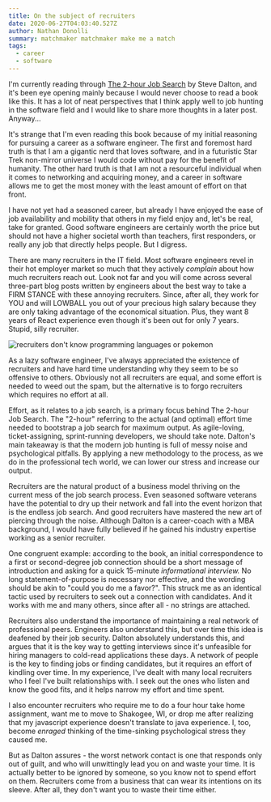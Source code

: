 ```yaml
---
title: On the subject of recruiters
date: 2020-06-27T04:03:40.527Z
author: Nathan Donolli
summary: matchmaker matchmaker make me a match
tags:
  - career
  - software
---
```

I'm currently reading through [The 2-hour Job Search](https://2hourjobsearch.com/) by Steve Dalton, and it's been eye opening mainly because I would never choose to read a book like this.  It has a lot of neat perspectives that I think apply well to job hunting in the software field and I would like to share more thoughts in a later post. Anyway...

It's strange that I'm even reading this book because of my initial reasoning for pursuing a career as a software engineer. The first and foremost hard truth is that I am a gigantic nerd that loves software, and in a futuristic Star Trek non-mirror universe I would code without pay for the benefit of humanity.  The other hard truth is that I am not a resourceful individual when it comes to networking and acquiring money, and a career in software allows me to get the most money with the least amount of effort on that front.

I have not yet had a seasoned career, but already I have enjoyed the ease of job availability and mobility that others in my field enjoy and, let's be real, take for granted.  Good software engineers are certainly worth the price but should not have a higher societal worth than teachers, first responders, or really any job that directly helps people. But I digress.

There are many recruiters in the IT field. Most software engineers revel in their hot employer market so much that they actively *complain* about how much recruiters reach out.  Look not far and you will come across several three-part blog posts written by engineers about the best way to take a FIRM STANCE with these annoying recruiters. Since, after all, they work for YOU and will LOWBALL you out of your precious high salary because they are only taking advantage of the economical situation.  Plus, they want 8 years of React experience even though it's been out for only 7 years. Stupid, silly recruiter.

![recruiters don't know programming languages or pokemon](https://i.redd.it/1jw72f515oj41.jpg "stupid silly recruiters")

As a lazy software engineer, I've always appreciated the existence of recruiters and have hard time understanding why they seem to be so offensive to others.  Obviously not all recruiters are equal, and some effort is needed to weed out the spam, but the alternative is to forgo recruiters which requires no effort at all.

Effort, as it relates to a job search, is a primary focus behind The 2-hour Job Search.  The "2-hour" referring to the actual (and optimal) effort time needed to bootstrap a job search for maximum output.  As agile-loving, ticket-assigning, sprint-running developers, we should take note. Dalton's main takeaway is that the modern job hunting is full of messy noise and psychological pitfalls.  By applying a new methodology to the process, as we do in the professional tech world, we can lower our stress and increase our output.

Recruiters are the natural product of a business model thriving on the current mess of the job search process. Even seasoned software veterans have the potential to dry up their network and fall into the event horizon that is the endless job search. And good recruiters have mastered the new art of piercing through the noise.  Although Dalton is a career-coach with a MBA background, I would have fully believed if he gained his industry expertise working as a senior recruiter.

One congruent example: according to the book, an initial correspondence to a first or second-degree job connection should be a short message of introduction and asking for a quick 15-minute *informational interview.*  No long statement-of-purpose is necessary nor effective, and the wording should be akin to "could you do me a favor?".  This struck me as an identical tactic used by recruiters to seek out a connection with candidates.  And it works with me and many others, since after all - no strings are attached.

Recruiters also understand the importance of maintaining a real network of professional peers. Engineers also understand this, but over time this idea is deafened by their job security. Dalton absolutely understands this, and argues that it is the key way to getting interviews since it's unfeasible for hiring managers to cold-read applications these days.  A network of people is the key to finding jobs or finding candidates, but it requires an effort of kindling over time.  In my experience, I've dealt with many local recruiters who I feel I've built relationships with.  I seek out the ones who listen and know the good fits, and it helps narrow my effort and time spent. 

I also encounter recruiters who require me to do a four hour take home assignment, want me to move to Shakogee, WI, or drop me after realizing that my javascript experience doesn't translate to java experience.  I, too, become *enraged* thinking of the time-sinking psychological stress they caused me.  

But as Dalton assures - the worst network contact is one that responds only out of guilt, and who will unwittingly lead you on and waste your time.  It is actually better to be ignored by someone, so you know not to spend effort on them.  Recruiters come from a business that can wear its intentions on its sleeve.  After all, they don't want you to waste their time either.